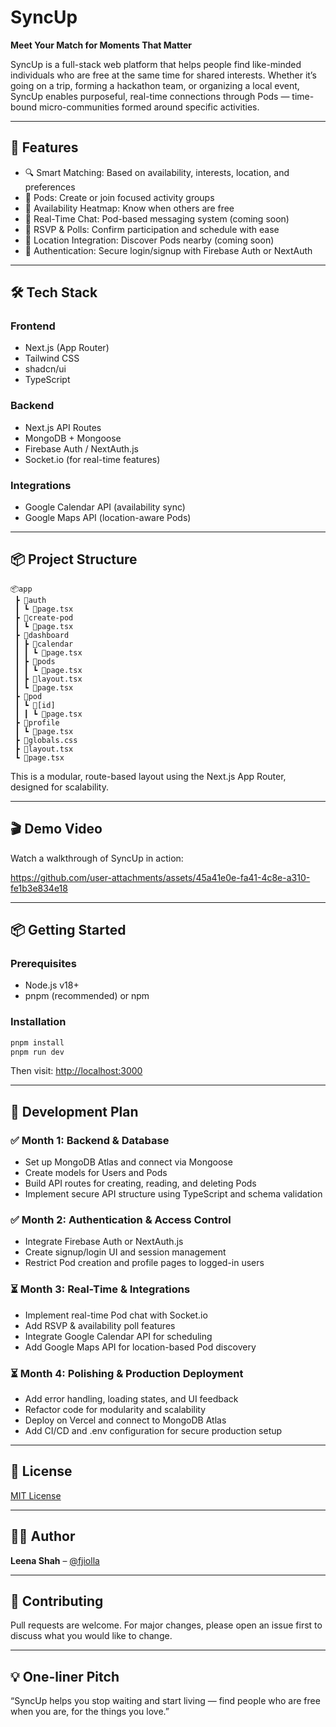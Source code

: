 # SyncUp

**Meet Your Match for Moments That Matter**

SyncUp is a full-stack web platform that helps people find like-minded individuals who are free at the same time for shared interests. Whether it’s going on a trip, forming a hackathon team, or organizing a local event, SyncUp enables purposeful, real-time connections through Pods — time-bound micro-communities formed around specific activities.

---

## 🚀 Features

* 🔍 Smart Matching: Based on availability, interests, location, and preferences
* 🧩 Pods: Create or join focused activity groups
* 📆 Availability Heatmap: Know when others are free
* 💬 Real-Time Chat: Pod-based messaging system (coming soon)
* 📌 RSVP & Polls: Confirm participation and schedule with ease
* 🧭 Location Integration: Discover Pods nearby (coming soon)
* 🔐 Authentication: Secure login/signup with Firebase Auth or NextAuth

---

## 🛠️ Tech Stack

### Frontend

* Next.js (App Router)
* Tailwind CSS
* shadcn/ui
* TypeScript

### Backend

* Next.js API Routes
* MongoDB + Mongoose
* Firebase Auth / NextAuth.js
* Socket.io (for real-time features)

### Integrations

* Google Calendar API (availability sync)
* Google Maps API (location-aware Pods)

---

## 📦 Project Structure

```
📦app
 ┣ 📂auth
 ┃ ┗ 📜page.tsx
 ┣ 📂create-pod
 ┃ ┗ 📜page.tsx
 ┣ 📂dashboard
 ┃ ┣ 📂calendar
 ┃ ┃ ┗ 📜page.tsx
 ┃ ┣ 📂pods
 ┃ ┃ ┗ 📜page.tsx
 ┃ ┣ 📜layout.tsx
 ┃ ┗ 📜page.tsx
 ┣ 📂pod
 ┃ ┗ 📂[id]
 ┃ ┃ ┗ 📜page.tsx
 ┣ 📂profile
 ┃ ┗ 📜page.tsx
 ┣ 📜globals.css
 ┣ 📜layout.tsx
 ┗ 📜page.tsx
```

This is a modular, route-based layout using the Next.js App Router, designed for scalability.

---

## 🎬 Demo Video

Watch a walkthrough of SyncUp in action:

https://github.com/user-attachments/assets/45a41e0e-fa41-4c8e-a310-fe1b3e834e18

---

## 📦 Getting Started

### Prerequisites

* Node.js v18+
* pnpm (recommended) or npm

### Installation

```bash
pnpm install
pnpm run dev
```

Then visit: [http://localhost:3000](http://localhost:3000)

---

## 🧪 Development Plan

### ✅ Month 1: Backend & Database

* Set up MongoDB Atlas and connect via Mongoose
* Create models for Users and Pods
* Build API routes for creating, reading, and deleting Pods
* Implement secure API structure using TypeScript and schema validation

### ✅ Month 2: Authentication & Access Control

* Integrate Firebase Auth or NextAuth.js
* Create signup/login UI and session management
* Restrict Pod creation and profile pages to logged-in users

### ⏳ Month 3: Real-Time & Integrations

* Implement real-time Pod chat with Socket.io
* Add RSVP & availability poll features
* Integrate Google Calendar API for scheduling
* Add Google Maps API for location-based Pod discovery

### ⏳ Month 4: Polishing & Production Deployment

* Add error handling, loading states, and UI feedback
* Refactor code for modularity and scalability
* Deploy on Vercel and connect to MongoDB Atlas
* Add CI/CD and .env configuration for secure production setup

---

## 📄 License

[MIT License](https://github.com/fjiolla/SyncUp---Find-Your-Perfect-Pod?tab=MIT-1-ov-file#)

---

## 🙋‍♀️ Author

**Leena Shah** – [@fjiolla](https://github.com/fjiolla)

---

## 📢 Contributing

Pull requests are welcome. For major changes, please open an issue first to discuss what you would like to change.

---

## 💡 One-liner Pitch

“SyncUp helps you stop waiting and start living — find people who are free when you are, for the things you love.”
